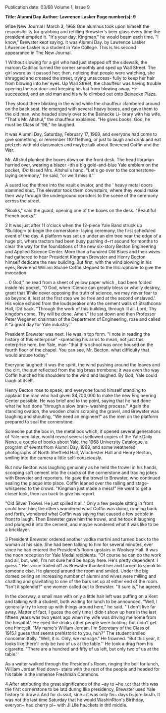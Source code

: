 Publication date: 03/68
Volume 1, Issue 9

**Title: Alumni Day**
**Author: Lawrence Lasker**
**Page number(s): 9**

9l1be New Journal I March 3, 1968 
One alumnus took upon himself the 
responsibility for grabbing and refilling 
Brewster's beer glass every time the 
president emptied it. "It's your day, 
Kingman," he would beam each time. 
"I know," Brewster kept saying. It was 
Alumni Day. 
by Lawrence Lasker 
LAwrence Lasker is a student in Yale College. 
This is his second appearance in The New Journal. 

1 
Without slowing for a girl who had just stepped off the 
sidewalk, the maroon Cadillac turned the corner 
smoothly and sped up Wall Street. The girl swore as it 
passed her; then, noticing that people were watching, 
she shrugged and crossed the street, trying unsuccess-
fully to keep her hair from blowing into her eyes. Up 
Wall Street, the chauffeur was having trouble opening 
the car door and keeping his hat from blowing away. 
He succeeded, and an old man and his wife climbed out 
onto Beinecke Plaza. 

They stood there blinking in the wind while the 
chauffeur clambered around on the back seat. He 
emerged with several heavy boxes, and gave them to the 
old man, who headed slowly over to the Beinecke Li-
brary with his wife. "That's Mr. Altshul," the chauffeur 
explained. "He gives books. God, he must be Class of 
'98," he laughed. 

It was Alumni Day, Saturday, February 17, 1968, and 
everyone had come to give something, or remember 
110111ething, or just to laugh and drink and eat pretzels 
with old classmates and maybe talk about Reverend 
Coffin and the War. 

Mr. Altshul plunked the boxes down on the front 
desk. The head librarian hurried over, wearing a blazer 
-tth a big gold-and-blue Yale emblem on the pocket, 
IDd kissed Mrs. Altshul's hand. "Let's go over to the 
cornerstone-laying ceremony," he said, "or we'll miss it.'' 

A auard led the three into the vault elevator, and the 
' heavy metal doors slammed shut. The elevator took 
them downstairs, where they would make their way 
through the underground corridors to the scene of the 
ceremony across the street. 

"Books," said the guard, opening one of the boxes on 
the desk. "Beautiful French books.'' 

2 
It was just after 11 o'clock when the 12-piece Yale 
Band struck up "Bulldog·• to begin the cornerstone-
laying ceremony, the first scheduled event of the day. A 
platform was set up under an elm tree near the edge of 
a huge pit, where tractors had been busy pushing d~rt 
asound for months to clear the way for the foundations 
of the new six-story Becton Engineering and Applied 
Science Center. More than a hundred Old Blues and 
their wives had gathered to hear President Kingman 
Brewster and Henry Becton himself dedicate the new 
building. But first, with the wind blowing in his eyes, 
Reverend William Sloane Coffin stepped to the 
lllic:rophone to give the invocation. 

.. 0 God," he read from a sheet of yellow paper which 
, bad been folded inside his pocket, "0 God, when 
ICience can greatly bless or wholly destroy, grant that 
1l'hile never opposing the truth of science, we may never 
fear to so beyond it, lest at the first step we be free and 
at the second enslaved.'. His voice echoed from the 
loudspeaker onto the cement walls of Strathcona Hall, 
IDd back. "Through the work of this building, through 
Ill all. Lord, Thy kingdom come, Thy will be done. 
Amen." He sat down and then Professor Peter Wegener, 
chairman of the Department of Engineering, rose and 
called it "a great day for Yale industry.'' 

President Brewster was next. He was in top form. 
"I note in reading the history of this enterprise" 
-spreading his arms to mean, not just this enterprise 
here, bm Yale, man-"that this school was once housed 
on the fourth floor of the chapel. You can see, 
Mr. Becton. what difficulty that would arouse today." 

Everyone laughed: it was the spirit, the wind pushing 
around the leaves and the dirt, the sun reflected from the 
big brass trombone; it was even the way Coffin hunched 
!tis shoulders to the wind and laughed. By God, Yale 
could laugh at itself. 

Henry Becton rose to speak, and everyone found 
himself standing to applaud the man who had given 
$4,700,000 to make the new Engineering Center 
possible. He was brief and to the point, saying that he 
had done what he had done "through a slow brain-
washing process.'' Again the standing ovation, the 
wooden chairs scraping the gravel, and Brewster was 
laughing and shouting, "We need an engineer!" as the 
men on the platform prepared to seal the cornerstone. 

Someone put the box in, the metal box which, if opened 
several generations of Yale men later, would reveal 
several yellowed copies of the Yale Daily News, a 
couple of books about Yale, the 1968 University 
Catalogue, a program of events from Alumni Day, 1968, 
and some weathered photographs of North Sheffield 
Hall, Winchester Hall and Henry Becton, smiling into 
the camera a little self-consciously. 

But now Becton was laughing genuinely as he held 
the trowel in his hands, scooping soft cement into the 
cracks of the cornerstone and trading jokes with 
Brewster and reporters. He gave the trowel to Brewster, 
who continued sealing the plaque into place. Coffin 
leaned over the railing and stage-whispered to the crowd. 
"Kingman just made a mess!" He went to get a 
closer look, then ran back to give his report. 

"Old Silver Trowel. He just spilled it all." Only a few 
people sitting in front could hear him; the others 
wondered what Coffin was doing, running back and 
forth, wondered what Coffin was saying that caused a 
few people in front to laugh. Then Brewster gave him 
the trowel, and he took it laughing and plunged it into 
the cement, and maybe wondered what it was like to 
be a bricklayer. 

3 
President Brewster ordered another vodka martini 
and turned back to the woman at his side. She had 
been talking to him for several minutes, ever since he 
had entered the President's Room upstairs in Woolsey 
Hall. It was the noon reception for Yale Medal 
recipients. "Of course he can do the work and all, but, 
well, I'm not sure he'd be happy here. He's pretty 
dependent. I guess." Her voice trailed off as Brewster 
thanked her and turned to speak to someone else. He 
glanced around the room and smiled. Under the big 
domed ceiling an increasing number of alumni and 
wives were milling and chatting and gravitating to one 
of the bars set up at either end of the room. "Isn't it 
splendid?" one women called out to Brewster. "It sure 
is," he agreed. 

In the doorway, a small man with only a little hair 
left was puffing on a Kent and talking with a student, 
both waiting for lunch to be announced. "Well, I 
generally try to keep up with things around here," he 
said. " I don't live far away. Matter of fact, I guess the 
only time I didn·t show up here in the last fifteen years 
was two years ago when my wife was driving me home 
from the hospital.'. He eyed the drinks other people were 
holding. but didn't get one himc;elf. "My name's William 
Jordan. I'm Secretary of the Class of 1915.1 guess that 
seems prehistoric to you, huh?" The student smiled 
noncommittally. "Well, it is. Only, we manage." He 
frowned. "But this year, it looks like there'll only be 
two of us at the table.'' He took a drag from his 
cigarette. "There are a hundred and fifty of us left, but 
only two of us at the table.'' 

As a waiter walked through the President's Room, 
ringing the bell for lunch, William Jordan filed down-
stairs with the rest of the people and headed for his 
table in the immense Freshman Commons. 

4 
After attributing the great significance of the ~ay to ~he 
r.ct that this was the first cornerstone to be latd dunng 
IIIia presidency, Brewster used Yale history to draw a 
And for d~ssut, sine~ it was only fiv~ days b~jore 
lauJh. It was not the last time Saturday that he would 
WashinRton's Birthday, everyon~ had cherry pi~ with 
Ji.Llle haJckets in tht! middle.